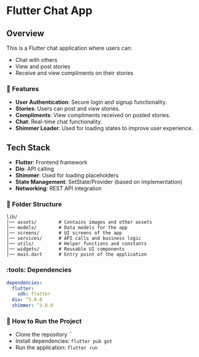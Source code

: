 # Flutter Chat App

## Overview

This is a Flutter chat application where users can:

- Chat with others
- View and post stories
- Receive and view compliments on their stories

### :rocket: Features

- **User Authentication**: Secure login and signup functionality.
- **Stories**: Users can post and view stories.
- **Compliments**: View compliments received on posted stories.
- **Chat**: Real-time chat functionality.
- **Shimmer Loader**: Used for loading states to improve user experience.

## Tech Stack

- **Flutter**: Frontend framework
- **Dio**: API calling
- **Shimmer**: Used for loading placeholders
- **State Management**: SetState/Provider (based on implementation)
- **Networking**: REST API integration

### :open_file_folder: Folder Structure

```
lib/
│── assets/        # Contains images and other assets
│── models/        # Data models for the app
│── screens/       # UI screens of the app
│── services/      # API calls and business logic
│── utils/         # Helper functions and constants
│── widgets/       # Reusable UI components
│── main.dart      # Entry point of the application
```

### :tools: Dependencies

```yaml
dependencies:
  flutter:
    sdk: flutter
  dio: ^5.0.0
  shimmer: ^3.0.0
```

### :pushpin: How to Run the Project

* Clone the repository ``
* Install dependencies: `flutter pub get`
* Run the application: `flutter run`
